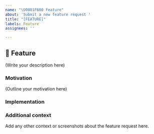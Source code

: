 ```yaml
---
name: "\U0001F680 Feature"
about: 'Submit a new feature request '
title: "[FEATURE]"
labels: Feature
assignees: ''

---
```


## 🚀 Feature

<!--
    What is the feature you would like to see in the project?
-->

(Write your description here)

### Motivation

<!--
    Why should this feature be implemented in the project?
    How would this feature be used in the project?
    
    Is this feature request related to a problem? If so, please describe.
    Please link to any relevant issues or other PRs!
-->

(Outline your motivation here)

### Implementation

<!--
    What needs to be built for the feature to be supported in the project?
    What components of the project will be affected by this design (if any)?
    How should this feature be implemented?
-->

### Additional context
Add any other context or screenshots about the feature request here.
